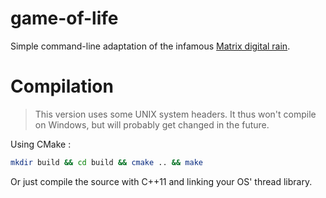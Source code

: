 # game-of-life

Simple command-line adaptation of the infamous [Matrix digital rain](https://en.wikipedia.org/wiki/Matrix_digital_rain).

Compilation
===========

> This version uses some UNIX system headers.
> It thus won't compile on Windows, but will probably get changed in the future.

Using CMake : 
```bash
mkdir build && cd build && cmake .. && make
```

Or just compile the source with C++11 and linking your OS' thread library.